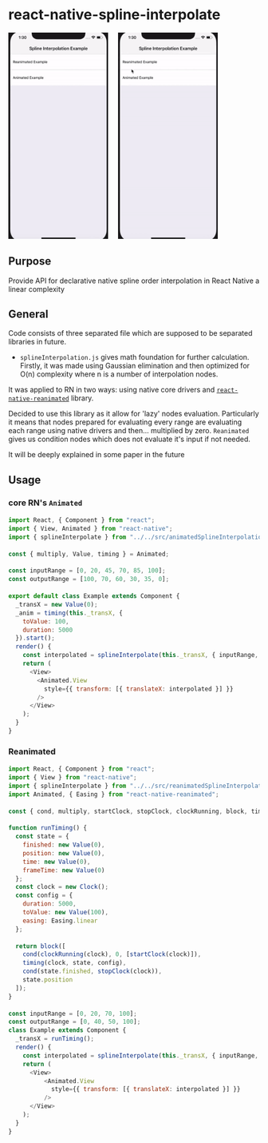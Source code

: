 # react-native-spline-interpolate
<img src="Gifs/reanimated.gif" width="200" />&nbsp;&nbsp;&nbsp;&nbsp;
<img src="Gifs/animated.gif" width="200" />
## Purpose
Provide API for declarative native spline order interpolation in React Native a linear complexity

## General
Code consists of three separated file which are supposed to be separated libraries in future.

- `splineInterpolation.js` 
gives math foundation for further calculation.
Firstly, it was made using Gaussian elimination and then optimized for O(n) complexity where n is a number of interpolation nodes.

It was applied to RN in two ways: using native core drivers 
and [`react-native-reanimated`](https://github.com/kmagiera/react-native-reanimated) library.

Decided to use this library as it allow for 'lazy' nodes evaluation. 
Particularly it means that nodes prepared for evaluating every range 
are evaluating each range using native drivers and then... multiplied by zero.
`Reanimated` gives us condition nodes which does  not evaluate it's input if not needed.

It will be deeply explained in some paper in the future


## Usage
### core RN's `Animated` 
```javascript
import React, { Component } from "react";
import { View, Animated } from "react-native";
import { splineInterpolate } from "../../src/animatedSplineInterpolation";

const { multiply, Value, timing } = Animated;

const inputRange = [0, 20, 45, 70, 85, 100];
const outputRange = [100, 70, 60, 30, 35, 0];

export default class Example extends Component {
  _transX = new Value(0);
  _anim = timing(this._transX, {
    toValue: 100,
    duration: 5000
  }).start();
  render() {
    const interpolated = splineInterpolate(this._transX, { inputRange, outputRange });
    return (
      <View>
        <Animated.View
          style={{ transform: [{ translateX: interpolated }] }}
        />
      </View>
    );
  }
}

```

### Reanimated
```javascript
import React, { Component } from "react";
import { View } from "react-native";
import { splineInterpolate } from "../../src/reanimatedSplineInterpolation";
import Animated, { Easing } from "react-native-reanimated";

const { cond, multiply, startClock, stopClock, clockRunning, block, timing, Value, Clock } = Animated;

function runTiming() {
  const state = {
    finished: new Value(0),
    position: new Value(0),
    time: new Value(0),
    frameTime: new Value(0)
  };
  const clock = new Clock();
  const config = {
    duration: 5000,
    toValue: new Value(100),
    easing: Easing.linear
  };

  return block([
    cond(clockRunning(clock), 0, [startClock(clock)]),
    timing(clock, state, config),
    cond(state.finished, stopClock(clock)),
    state.position
  ]);
}

const inputRange = [0, 20, 70, 100];
const outputRange = [0, 40, 50, 100];
class Example extends Component {
  _transX = runTiming();
  render() {
    const interpolated = splineInterpolate(this._transX, { inputRange, outputRange });
    return (
      <View>
          <Animated.View
            style={{ transform: [{ translateX: interpolated }] }}
          />
      </View>
    );
  }
}
```

 